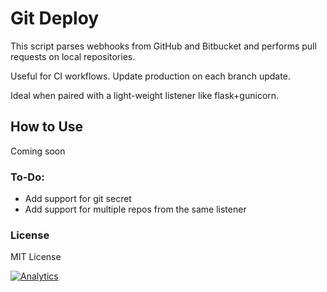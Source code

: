 # Git Deploy

This script parses webhooks from GitHub and Bitbucket and performs pull requests on local repositories.

Useful for CI workflows. Update production on each branch update.

Ideal when paired with a light-weight listener like flask+gunicorn.


## How to Use


Coming soon


### To-Do:

* Add support for git secret
* Add support for multiple repos from the same listener

### License

MIT License

[![Analytics](https://cjs-beacon.appspot.com/UA-10006093-3/github/cjsheets/git-webhook-deploy?pixel)](https://github.com/cjsheets/git-webhook-deploy)
